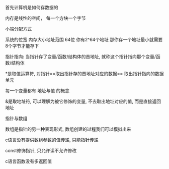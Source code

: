 首先计算机是如何存数据的

内存是线性的空间， 每一个方块一个字节

小端分配方式 

系统的位宽 内存大小地址范围 64位 你有2^64个地址 那你存一个地址最小就需要8个字节才能存下



指针指向: 当指针存了变量/函数/结构体的首地址, 就称这个指针指向那个变量/函数/结构体

*是取值运算符, 对指针==取出指针存的首地址对应的数据== 取出指针指向的数据单元

每一个变量都有 地址与值 的概念

&是取地址符, 可以理解为被它修饰的变量, 不去取出地址对应的值, 而是直接返回地址



指针与数组

数组是指针的另一种表现形式, 数组创建的过程我们可以模拟出来

c语言没有提供数组参数的值传递, 只能指针传递

const修饰指针, 只允许读不允许修改

c语言函数没有多返回值